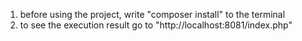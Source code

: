 1. before using the project, write "composer install" to the terminal
2. to see the execution result go to "http://localhost:8081/index.php"